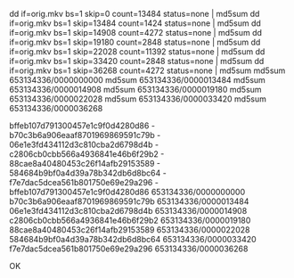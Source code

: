 dd if=orig.mkv bs=1 skip=0     count=13484 status=none | md5sum
dd if=orig.mkv bs=1 skip=13484 count=1424  status=none | md5sum
dd if=orig.mkv bs=1 skip=14908 count=4272  status=none | md5sum
dd if=orig.mkv bs=1 skip=19180 count=2848  status=none | md5sum
dd if=orig.mkv bs=1 skip=22028 count=11392 status=none | md5sum
dd if=orig.mkv bs=1 skip=33420 count=2848  status=none | md5sum
dd if=orig.mkv bs=1 skip=36268 count=4272  status=none | md5sum
md5sum 653134336/0000000000 
md5sum 653134336/0000013484
md5sum 653134336/0000014908
md5sum 653134336/0000019180
md5sum 653134336/0000022028
md5sum 653134336/0000033420
md5sum 653134336/0000036268

bffeb107d791300457e1c9f0d4280d86  -
b70c3b6a906eaaf8701969869591c79b  -
06e1e3fd434112d3c810cba2d6798d4b  -
c2806cb0cbb566a4936841e46b6f29b2  -
88cae8a40480453c26f14afb29153589  -
584684b9bf0a4d39a78b342db6d8bc64  -
f7e7dac5dcea561b801750e69e29a296  -
bffeb107d791300457e1c9f0d4280d86  653134336/0000000000
b70c3b6a906eaaf8701969869591c79b  653134336/0000013484
06e1e3fd434112d3c810cba2d6798d4b  653134336/0000014908
c2806cb0cbb566a4936841e46b6f29b2  653134336/0000019180
88cae8a40480453c26f14afb29153589  653134336/0000022028
584684b9bf0a4d39a78b342db6d8bc64  653134336/0000033420
f7e7dac5dcea561b801750e69e29a296  653134336/0000036268

OK